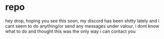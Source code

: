 # repo
hey drop, hoping you see this soon, my discord has been shitty lately and i cant seem to do anything/or send any messages under valour, i dont know what to do and thought this was the only way i can contact you
